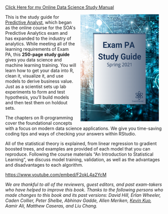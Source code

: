 [Click Here for my Online Data Science Study Manual](https://sdcastillo.github.io/PA-R-Study-Manual/)

<img src="https://raw.githubusercontent.com/sdcastillo/ExamPAContent/master/Exam PA Study Guide.png" width="250" height="340" alt="Cover image" align="right" style="margin: 0 1em 0 1em" />This is the study guide for [Predictive Analyst](https://www.futuroinsight.com/), which began as the online course for the SOA's Predictive Analytics exam and has expanded to the industry of analytics. While meeting all of the learning requirements of Exam PA, this **250-page study guide** gives you data science and machine learning training. You will learn how to get your data into R, clean it, visualize it, and use models to derive business value.  Just as a scientist sets up lab experiments to form and test hypothesis, you’ll build models and then test them on holdout sets.

The chapters on R-programming cover the foundational concepts with a focus on modern data science applications.  We give you time-saving coding tips and ways of checking your answers within RStudio.

All of the statistical theory is explained, from linear regression to gradient boosted trees, and examples are provided of each model that you can reproduce.  Following the course materials “An Introduction to Statistical Learning“, we discuss model training, validation, as well as the advantages and disadvantages to each algorithm.

https://www.youtube.com/embed/F2okL4a2YcM

*We are thankful to all of the reviewers, guest editors, and past exam-takers who have helped to improve this book.  Thanks to the following persons who made changes to this book and its past versions: David Hill, Erlan Wheeler, Caden Collier, Peter Shelbe, Abhinav Gadde, Allen Meriken, [Kevin Kuo](https://github.com/kevinykuo), Aamir Ali, Matthew Caseras, and Liu Chang.*
